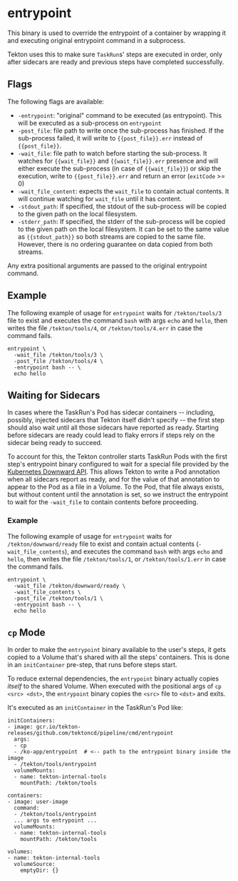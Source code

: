 # entrypoint

This binary is used to override the entrypoint of a container by
wrapping it and executing original entrypoint command in a subprocess.

Tekton uses this to make sure `TaskRun`s' steps are executed in order, only
after sidecars are ready and previous steps have completed successfully.

## Flags

The following flags are available:

- `-entrypoint`: "original" command to be executed (as
  entrypoint). This will be executed as a sub-process on `entrypoint`
- `-post_file`: file path to write once the sub-process has
  finished. If the sub-process failed, it will write to
  `{{post_file}}.err` instead of `{{post_file}}`.
- `-wait_file`: file path to watch before starting the sub-process. It
  watches for `{{wait_file}}` and `{{wait_file}}.err` presence and
  will either execute the sub-process (in case of `{{wait_file}}`) or
  skip the execution, write to `{{post_file}}.err` and return an error
  (`exitCode` >= 0)
- `-wait_file_content`: expects the `wait_file` to contain actual
  contents. It will continue watching for `wait_file` until it has
  content.
- `-stdout_path`: If specified, the stdout of the sub-process will be
  copied to the given path on the local filesystem.
- `-stderr_path`: If specified, the stderr of the sub-process will be
  copied to the given path on the local filesystem. It can be set to the
  same value as `{{stdout_path}}` so both streams are copied to the same
  file. However, there is no ordering guarantee on data copied from both
  streams.

Any extra positional arguments are passed to the original entrypoint command.

## Example

The following example of usage for `entrypoint` waits for
`/tekton/tools/3` file to exist and executes the command `bash` with args
`echo` and `hello`, then writes the file `/tekton/tools/4`, or
`/tekton/tools/4.err` in case the command fails.

```shell
entrypoint \
  -wait_file /tekton/tools/3 \
  -post_file /tekton/tools/4 \
  -entrypoint bash -- \
  echo hello
```

## Waiting for Sidecars

In cases where the TaskRun's Pod has sidecar containers -- including, possibly,
injected sidecars that Tekton itself didn't specify -- the first step should
also wait until all those sidecars have reported as ready. Starting before
sidecars are ready could lead to flaky errors if steps rely on the sidecar
being ready to succeed.

To account for this, the Tekton controller starts TaskRun Pods with the first
step's entrypoint binary configured to wait for a special file provided by the
[Kubernetes Downward
API](https://kubernetes.io/docs/tasks/inject-data-application/downward-api-volume-expose-pod-information/#the-downward-api).
This allows Tekton to write a Pod annotation when all sidecars report as ready,
and for the value of that annotation to appear to the Pod as a file in a
Volume. To the Pod, that file always exists, but without content until the
annotation is set, so we instruct the entrypoint to wait for the `-wait_file`
to contain contents before proceeding.

### Example

The following example of usage for `entrypoint` waits for
`/tekton/downward/ready` file to exist and contain actual contents
(`-wait_file_contents`), and executes the command `bash` with args
`echo` and `hello`, then writes the file `/tekton/tools/1`, or
`/tekton/tools/1.err` in case the command fails.

```shell
entrypoint \
  -wait_file /tekton/downward/ready \
  -wait_file_contents \
  -post_file /tekton/tools/1 \
  -entrypoint bash -- \
  echo hello
```

## `cp` Mode

In order to make the `entrypoint` binary available to the user's steps, it gets
copied to a Volume that's shared with all the steps' containers. This is done
in an `initContainer` pre-step, that runs before steps start.

To reduce external dependencies, the `entrypoint` binary actually copies
_itself_ to the shared Volume. When executed with the positional args of `cp
<src> <dst>`, the `entrypoint` binary copies the `<src>` file to `<dst>` and
exits.

It's executed as an `initContainer` in the TaskRun's Pod like:

```
initContainers:
- image: gcr.io/tekton-releases/github.com/tektoncd/pipeline/cmd/entrypoint
  args:
  - cp
  - /ko-app/entrypoint  # <-- path to the entrypoint binary inside the image
  - /tekton/tools/entrypoint
  volumeMounts:
  - name: tekton-internal-tools
    mountPath: /tekton/tools

containers:
- image: user-image
  command:
  - /tekton/tools/entrypoint
  ... args to entrypoint ...
  volumeMounts:
  - name: tekton-internal-tools
    mountPath: /tekton/tools

volumes:
- name: tekton-internal-tools
  volumeSource:
    emptyDir: {}
```
